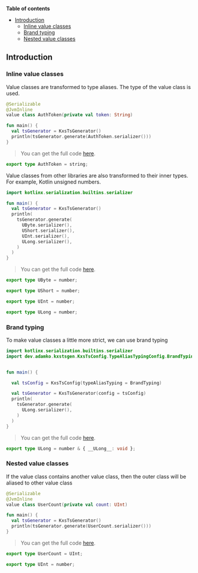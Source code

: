 <!--- TEST_NAME ValueClassesTest -->


**Table of contents**

<!--- TOC -->

* [Introduction](#introduction)
  * [Inline value classes](#inline-value-classes)
  * [Brand typing](#brand-typing)
  * [Nested value classes](#nested-value-classes)

<!--- END -->


<!--- INCLUDE .*\.kt
import kotlinx.serialization.*
import dev.adamko.kxstsgen.*
-->

## Introduction


### Inline value classes

Value classes are transformed to type aliases. The type of the value class is used.

```kotlin
@Serializable
@JvmInline
value class AuthToken(private val token: String)

fun main() {
  val tsGenerator = KxsTsGenerator()
  println(tsGenerator.generate(AuthToken.serializer()))
}
```

> You can get the full code [here](./code/example/example-value-classes-01.kt).

```typescript
export type AuthToken = string;
```

<!--- TEST -->


Value classes from other libraries are also transformed to their inner types. For example, Kotlin
unsigned numbers.

```kotlin
import kotlinx.serialization.builtins.serializer

fun main() {
  val tsGenerator = KxsTsGenerator()
  println(
    tsGenerator.generate(
      UByte.serializer(),
      UShort.serializer(),
      UInt.serializer(),
      ULong.serializer(),
    )
  )
}
```

<!-- PREFIX -->

> You can get the full code [here](./code/example/example-value-classes-02.kt).

```typescript
export type UByte = number;

export type UShort = number;

export type UInt = number;

export type ULong = number;
```

<!--- TEST -->


### Brand typing

To make value classes a little more strict, we can use brand typing


```kotlin
import kotlinx.serialization.builtins.serializer
import dev.adamko.kxstsgen.KxsTsConfig.TypeAliasTypingConfig.BrandTyping
```

<!-- IMPORT -->

```kotlin

fun main() {

  val tsConfig = KxsTsConfig(typeAliasTyping = BrandTyping)

  val tsGenerator = KxsTsGenerator(config = tsConfig)
  println(
    tsGenerator.generate(
      ULong.serializer(),
    )
  )
}
```

<!-- PREFIX -->

> You can get the full code [here](./code/example/example-value-classes-03.kt).

```typescript
export type ULong = number & { __ULong__: void };
```

<!--- TEST -->


### Nested value classes

If the value class contains another value class, then the outer class will be aliased to other value
class

```kotlin
@Serializable
@JvmInline
value class UserCount(private val count: UInt)

fun main() {
  val tsGenerator = KxsTsGenerator()
  println(tsGenerator.generate(UserCount.serializer()))
}
```

> You can get the full code [here](./code/example/example-value-classes-04.kt).

```typescript
export type UserCount = UInt;

export type UInt = number;
```

<!--- TEST -->
